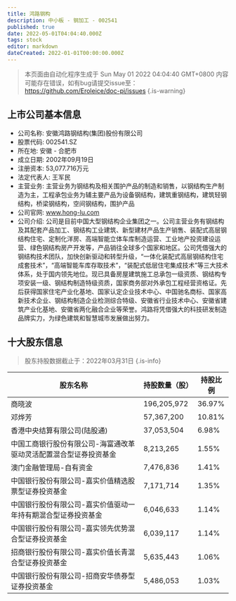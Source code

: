 ```yaml
---
title: 鸿路钢构
description: 中小板 - 钢加工 - 002541
published: true
date: 2022-05-01T04:04:40.000Z
tags: stock
editor: markdown
dateCreated: 2022-01-01T00:00:00.000Z
---
```


> 本页面由自动化程序生成于 Sun May 01 2022 04:04:40 GMT+0800
> 内容可能存在错误，如有bug请提交issue至：https://github.com/Eroleice/doc-pi/issues
{.is-warning}

## 上市公司基本信息
- 公司名称: 安徽鸿路钢结构(集团)股份有限公司
- 股票代码: 002541.SZ
- 所在地: 安徽 - 合肥市
- 成立日期: 2002年09月19日
- 注册资本: 53,077.716万元
- 法定代表人: 王军民
- 主营业务: 主营业务为钢结构及相关围护产品的制造和销售，以钢结构生产制造为主，工程承包业务为辅主要产品为设备钢结构，建筑重钢结构，建筑轻钢结构，桥梁钢结构，空间钢结构，围护产品
- 公司官网: www.hong-lu.com
- 公司介绍: 公司是目前中国大型钢结构企业集团之一。公司主营业务有钢结构及其配套产品加工、钢结构工业建筑、新型建材产品生产销售、装配式高层钢结构住宅、定制化洋房、高端智能立体车库制造运营、工业地产投资建设运营、绿色钢结构房产开发等，产品销往全球多个国家和地区。公司凭借强大的钢结构技术团队，加快创新驱动和转型升级，“一体化装配式高层钢结构住宅成套技术”，“高端智能车库存取技术”，“装配式低层住宅集成技术”等三大技术体系，处于国内领先地位。现已具备房屋建筑施工总承包一级资质、钢结构专项安装一级、钢结构制造特级资质，国家商务部对外承包工程经营资格证。先后获得国家住宅产业化基地、国家认定企业技术中心、中国驰名商标、国家高新技术企业、钢结构制造企业检测综合特级、安徽省行业技术中心、安徽省建筑产业化基地、安徽省两化融合企业等荣誉。鸿路将凭借强大的科技研发制造品牌实力，为绿色建筑和智慧城市发展做出努力。


## 十大股东信息
> 股东持股数据截止于：2022年03月31日
{.is-info}

| 股东名称 | 持股数量（股） | 持股比例 |
| --- | --- | --- |
| 商晓波 | 196,205,972 | 36.97% |
| 邓烨芳 | 57,367,200 | 10.81% |
| 香港中央结算有限公司(陆股通) | 37,053,504 | 6.98% |
| 中国工商银行股份有限公司-海富通改革驱动灵活配置混合型证券投资基金 | 8,213,265 | 1.55% |
| 澳门金融管理局-自有资金 | 7,476,836 | 1.41% |
| 中国银行股份有限公司-嘉实价值精选股票型证券投资基金 | 7,171,714 | 1.35% |
| 中国银行股份有限公司-嘉实价值驱动一年持有期混合型证券投资基金 | 6,046,633 | 1.14% |
| 中国银行股份有限公司-嘉实领先优势混合型证券投资基金 | 6,039,117 | 1.14% |
| 招商银行股份有限公司-嘉实价值长青混合型证券投资基金 | 5,635,443 | 1.06% |
| 中国银行股份有限公司-招商安华债券型证券投资基金 | 5,486,053 | 1.03% |




